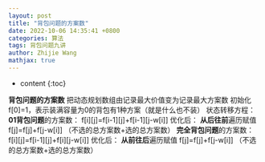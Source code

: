 ```yaml
---
layout: post
title: "背包问题的方案数"
date: 2022-10-06 14:35:41 +0800
categories: 算法
tags: 背包问题九讲
author: Zhijie Wang
mathjax: true
---
```


* content
{:toc}

**背包问题的方案数**
把动态规划数组由记录最大价值变为记录最大方案数
初始化f[0]=1，表示装满容量为0的背包有1种方案（就是什么也不装）
状态转移方程：
**01背包问题**的方案数：
f[i][j]=f[i-1][j]+f[i-1][j-w[i]]
优化后：
**从后往前**遍历赋值
f[j]=f[j]+f[j-w[i]] （不选的总方案数+选的总方案数）
**完全背包问题**的方案数：
f[i][j]=f[i-1][j]+f[i][j-w[i]]
优化后：
**从前往后**遍历赋值
f[j]=f[j]+f[j-w[i]] （不选的总方案数+选的总方案数）
